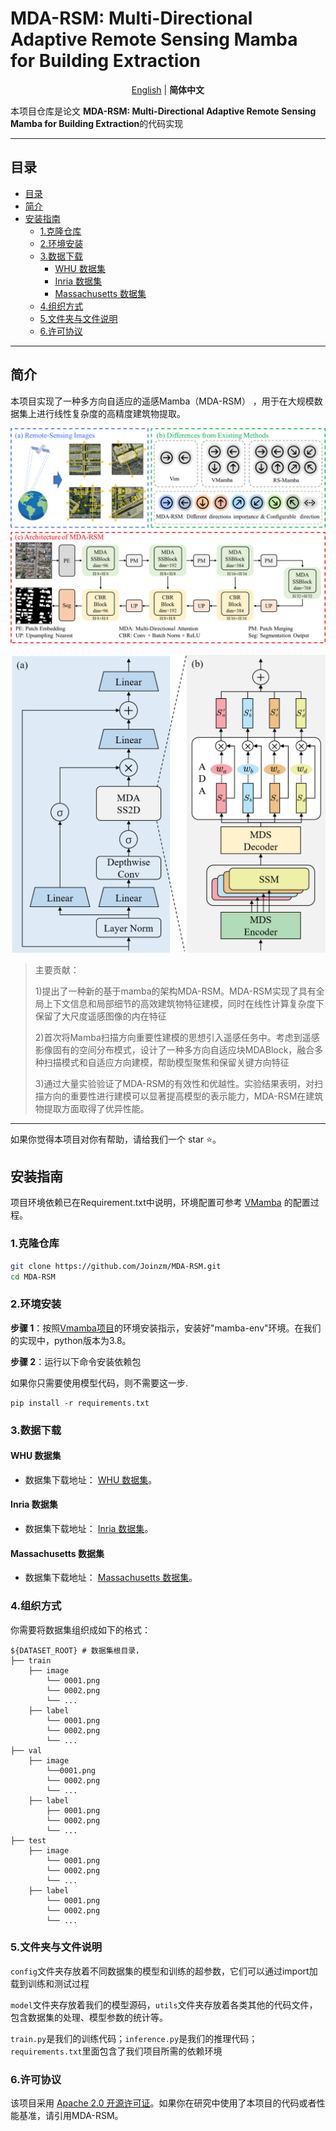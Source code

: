<p align="center">
    <h1>MDA-RSM: Multi-Directional Adaptive Remote Sensing Mamba for Building Extraction</h1>
</p>


<p align="center">
    <a href="README.md">English</a> | <b>简体中文</b>
</p>

本项目仓库是论文 **MDA-RSM: Multi-Directional Adaptive Remote Sensing Mamba for Building Extraction**的代码实现

---

## 目录

- [目录](#目录)
- [简介](#简介)
- [安装指南](#安装指南)
  - [1.克隆仓库](#1克隆仓库)
  - [2.环境安装](#2环境安装)
  - [3.数据下载](#3数据下载)
    - [WHU 数据集](#whu-数据集)
    - [Inria 数据集](#inria-数据集)
    - [Massachusetts 数据集](#massachusetts-数据集)
  - [4.组织方式](#4组织方式)
  - [5.文件夹与文件说明](#5文件夹与文件说明)
  - [6.许可协议](#6许可协议)

---

## 简介

本项目实现了一种多方向自适应的遥感Mamba（MDA-RSM） ，用于在大规模数据集上进行线性复杂度的高精度建筑物提取。

![architecture](https://github.com/Joinzm/MDA-RSM/blob/main/resources/architecture.png)

![mda-ss2d](https://github.com/Joinzm/MDA-RSM/blob/main/resources/mda-ss2d.png)

> 主要贡献：
>
> 1)提出了一种新的基于mamba的架构MDA-RSM。MDA-RSM实现了具有全局上下文信息和局部细节的高效建筑物特征建模，同时在线性计算复杂度下保留了大尺度遥感图像的内在特征
>
> 2)首次将Mamba扫描方向重要性建模的思想引入遥感任务中。考虑到遥感影像固有的空间分布模式，设计了一种多方向自适应块MDABlock，融合多种扫描模式和自适应方向建模，帮助模型聚焦和保留关键方向特征
>
> 3)通过大量实验验证了MDA-RSM的有效性和优越性。实验结果表明，对扫描方向的重要性进行建模可以显著提高模型的表示能力，MDA-RSM在建筑物提取方面取得了优异性能。

---

如果你觉得本项目对你有帮助，请给我们一个 star ⭐️。

## 安装指南

项目环境依赖已在Requirement.txt中说明，环境配置可参考 [VMamba](https://github.com/MzeroMiko/VMamba) 的配置过程。

### 1.克隆仓库

```bash
git clone https://github.com/Joinzm/MDA-RSM.git
cd MDA-RSM
```

### 2.环境安装

**步骤 1**：按照[Vmamba项目](https://github.com/MzeroMiko/VMamba)的环境安装指示，安装好"mamba-env"环境。在我们的实现中，python版本为3.8。

**步骤 2**：运行以下命令安装依赖包

如果你只需要使用模型代码，则不需要这一步.

```
pip install -r requirements.txt
```

### 3.数据下载

#### WHU 数据集

- 数据集下载地址： [WHU 数据集](http://gpcv.whu.edu.cn/data/building_dataset.html)。

#### Inria 数据集

- 数据集下载地址： [Inria 数据集](https://project.inria.fr/aerialimagelabeling/)。

#### Massachusetts 数据集

- 数据集下载地址： [Massachusetts 数据集](https://tianchi.aliyun.com/dataset/93425)。

### 4.组织方式

你需要将数据集组织成如下的格式：

```
${DATASET_ROOT} # 数据集根目录，
├── train
    ├── image
        └── 0001.png
        └── 0002.png
        └── ...
    ├── label
        └── 0001.png
        └── 0002.png
        └── ...
├── val
    ├── image
        └──0001.png
        └── 0002.png
        └── ...
    ├── label
        ├── 0001.png
        └── 0002.png
        └── ...
├── test
    ├── image
        └── 0001.png
        └── 0002.png
        └── ...
    ├── label
        └── 0001.png
        └── 0002.png
        └── ...
```

### 5.文件夹与文件说明

`config`文件夹存放着不同数据集的模型和训练的超参数，它们可以通过import加载到训练和测试过程

`model`文件夹存放着我们的模型源码，`utils`文件夹存放着各类其他的代码文件，包含数据集的处理、模型参数的统计等。

`train.py`是我们的训练代码；`inference.py`是我们的推理代码；`requirements.txt`里面包含了我们项目所需的依赖环境

### 6.许可协议

该项目采用 [Apache 2.0 开源许可证](https://apache.ac.cn/licenses/LICENSE-2.0)。如果你在研究中使用了本项目的代码或者性能基准，请引用MDA-RSM。


